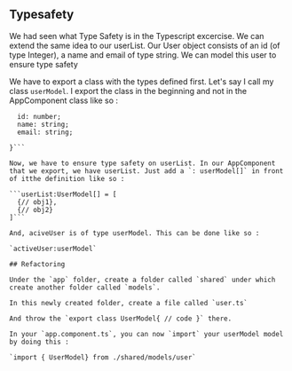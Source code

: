 ## Typesafety

We had seen what Type Safety is in the Typescript excercise. We can extend the same idea to our userList. Our User object consists of an id (of type Integer), a name and email of type string. We can model this user to ensure type safety

We have to export a class with the types defined first. Let's say I call my class `userModel`. I export the class in the beginning and not in the AppComponent class like so :

```export class UserModel{
  id: number;
  name: string;
  email: string;

}```

Now, we have to ensure type safety on userList. In our AppComponent that we export, we have userList. Just add a `: userModel[]` in front of itthe definition like so :

```userList:UserModel[] = [
  {// obj1},
  {// obj2}
]```

And, aciveUser is of type userModel. This can be done like so :

`activeUser:userModel`

## Refactoring

Under the `app` folder, create a folder called `shared` under which create another folder called `models`.

In this newly created folder, create a file called `user.ts`

And throw the `export class UserModel{ // code }` there.

In your `app.component.ts`, you can now `import` your userModel model by doing this :

`import { UserModel} from ./shared/models/user`

